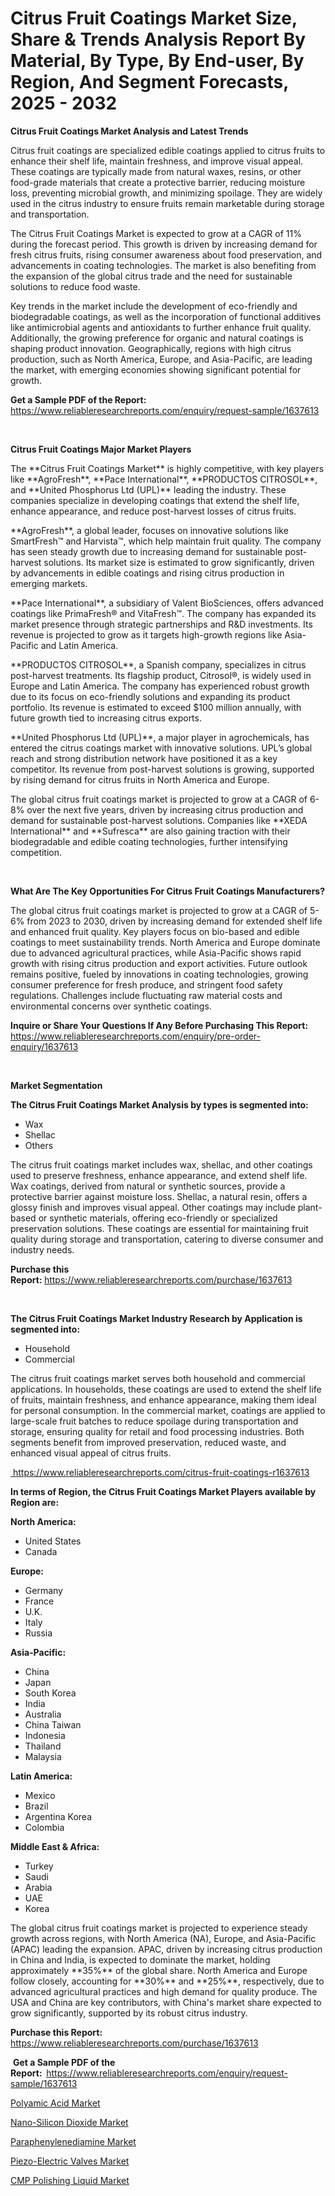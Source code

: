<p><h1>Citrus Fruit Coatings Market Size, Share & Trends Analysis Report By Material, By Type, By End-user, By Region, And Segment Forecasts, 2025 - 2032</h1></p><p><strong>Citrus Fruit Coatings Market Analysis and Latest Trends</strong></p>
<p><p>Citrus fruit coatings are specialized edible coatings applied to citrus fruits to enhance their shelf life, maintain freshness, and improve visual appeal. These coatings are typically made from natural waxes, resins, or other food-grade materials that create a protective barrier, reducing moisture loss, preventing microbial growth, and minimizing spoilage. They are widely used in the citrus industry to ensure fruits remain marketable during storage and transportation.</p><p>The Citrus Fruit Coatings Market is expected to grow at a CAGR of 11% during the forecast period. This growth is driven by increasing demand for fresh citrus fruits, rising consumer awareness about food preservation, and advancements in coating technologies. The market is also benefiting from the expansion of the global citrus trade and the need for sustainable solutions to reduce food waste.</p><p>Key trends in the market include the development of eco-friendly and biodegradable coatings, as well as the incorporation of functional additives like antimicrobial agents and antioxidants to further enhance fruit quality. Additionally, the growing preference for organic and natural coatings is shaping product innovation. Geographically, regions with high citrus production, such as North America, Europe, and Asia-Pacific, are leading the market, with emerging economies showing significant potential for growth.</p></p>
<p><strong>Get a Sample PDF of the Report:&nbsp;</strong> <a href="https://www.reliableresearchreports.com/enquiry/request-sample/1637613?utm_campaign=2040&utm_medium=2&utm_source=Github&utm_content=ia&utm_term=25012025&utm_id=citrus-fruit-coatings">https://www.reliableresearchreports.com/enquiry/request-sample/1637613</a></p>
<p>&nbsp;</p>
<p><strong>Citrus Fruit Coatings Major Market Players</strong></p>
<p><p>The **Citrus Fruit Coatings Market** is highly competitive, with key players like **AgroFresh**, **Pace International**, **PRODUCTOS CITROSOL**, and **United Phosphorus Ltd (UPL)** leading the industry. These companies specialize in developing coatings that extend the shelf life, enhance appearance, and reduce post-harvest losses of citrus fruits.</p><p>**AgroFresh**, a global leader, focuses on innovative solutions like SmartFresh™ and Harvista™, which help maintain fruit quality. The company has seen steady growth due to increasing demand for sustainable post-harvest solutions. Its market size is estimated to grow significantly, driven by advancements in edible coatings and rising citrus production in emerging markets.</p><p>**Pace International**, a subsidiary of Valent BioSciences, offers advanced coatings like PrimaFresh® and VitaFresh™. The company has expanded its market presence through strategic partnerships and R&D investments. Its revenue is projected to grow as it targets high-growth regions like Asia-Pacific and Latin America.</p><p>**PRODUCTOS CITROSOL**, a Spanish company, specializes in citrus post-harvest treatments. Its flagship product, Citrosol®, is widely used in Europe and Latin America. The company has experienced robust growth due to its focus on eco-friendly solutions and expanding its product portfolio. Its revenue is estimated to exceed $100 million annually, with future growth tied to increasing citrus exports.</p><p>**United Phosphorus Ltd (UPL)**, a major player in agrochemicals, has entered the citrus coatings market with innovative solutions. UPL’s global reach and strong distribution network have positioned it as a key competitor. Its revenue from post-harvest solutions is growing, supported by rising demand for citrus fruits in North America and Europe.</p><p>The global citrus fruit coatings market is projected to grow at a CAGR of 6-8% over the next five years, driven by increasing citrus production and demand for sustainable post-harvest solutions. Companies like **XEDA International** and **Sufresca** are also gaining traction with their biodegradable and edible coating technologies, further intensifying competition.</p></p>
<p>&nbsp;</p>
<p><strong>What Are The Key Opportunities For Citrus Fruit Coatings Manufacturers?</strong></p>
<p><p>The global citrus fruit coatings market is projected to grow at a CAGR of 5-6% from 2023 to 2030, driven by increasing demand for extended shelf life and enhanced fruit quality. Key players focus on bio-based and edible coatings to meet sustainability trends. North America and Europe dominate due to advanced agricultural practices, while Asia-Pacific shows rapid growth with rising citrus production and export activities. Future outlook remains positive, fueled by innovations in coating technologies, growing consumer preference for fresh produce, and stringent food safety regulations. Challenges include fluctuating raw material costs and environmental concerns over synthetic coatings.</p></p>
<p><strong>Inquire or Share Your Questions If Any Before Purchasing This Report:</strong> <a href="https://www.reliableresearchreports.com/enquiry/pre-order-enquiry/1637613?utm_campaign=2040&utm_medium=2&utm_source=Github&utm_content=ia&utm_term=25012025&utm_id=citrus-fruit-coatings">https://www.reliableresearchreports.com/enquiry/pre-order-enquiry/1637613</a></p>
<p>&nbsp;</p>
<p><strong>Market Segmentation</strong></p>
<p><strong>The Citrus Fruit Coatings Market Analysis by types is segmented into:</strong></p>
<p><ul><li>Wax</li><li>Shellac</li><li>Others</li></ul></p>
<p><p>The citrus fruit coatings market includes wax, shellac, and other coatings used to preserve freshness, enhance appearance, and extend shelf life. Wax coatings, derived from natural or synthetic sources, provide a protective barrier against moisture loss. Shellac, a natural resin, offers a glossy finish and improves visual appeal. Other coatings may include plant-based or synthetic materials, offering eco-friendly or specialized preservation solutions. These coatings are essential for maintaining fruit quality during storage and transportation, catering to diverse consumer and industry needs.</p></p>
<p><strong>Purchase this Report:&nbsp;</strong><a href="https://www.reliableresearchreports.com/purchase/1637613?utm_campaign=2040&utm_medium=2&utm_source=Github&utm_content=ia&utm_term=25012025&utm_id=citrus-fruit-coatings">https://www.reliableresearchreports.com/purchase/1637613</a></p>
<p>&nbsp;</p>
<p><strong>The Citrus Fruit Coatings Market Industry Research by Application is segmented into:</strong></p>
<p><ul><li>Household</li><li>Commercial</li></ul></p>
<p><p>The citrus fruit coatings market serves both household and commercial applications. In households, these coatings are used to extend the shelf life of fruits, maintain freshness, and enhance appearance, making them ideal for personal consumption. In the commercial market, coatings are applied to large-scale fruit batches to reduce spoilage during transportation and storage, ensuring quality for retail and food processing industries. Both segments benefit from improved preservation, reduced waste, and enhanced visual appeal of citrus fruits.</p></p>
<p><a href="https://www.reliableresearchreports.com/citrus-fruit-coatings-r1637613?utm_campaign=2040&utm_medium=2&utm_source=Github&utm_content=ia&utm_term=25012025&utm_id=citrus-fruit-coatings">&nbsp;https://www.reliableresearchreports.com/citrus-fruit-coatings-r1637613</a></p>
<p><strong>In terms of Region, the Citrus Fruit Coatings Market Players available by Region are:</strong></p>
<p>
    <p> <strong> North America: </strong>
        <ul>
            <li>United States</li>
            <li>Canada</li>
        </ul>
        </p> 
    <p> <strong> Europe: </strong>
        <ul>
            <li>Germany</li>
            <li>France</li>
            <li>U.K.</li>
            <li>Italy</li>
            <li>Russia</li>
        </ul>
        </p> 
    <p> <strong> Asia-Pacific: </strong>
        <ul>
            <li>China</li>
            <li>Japan</li>
            <li>South Korea</li>
            <li>India</li>
            <li>Australia</li>
            <li>China Taiwan</li>
            <li>Indonesia</li>
            <li>Thailand</li>
            <li>Malaysia</li>
        </ul>
        </p> 
    <p> <strong> Latin America: </strong>
        <ul>
            <li>Mexico</li>
            <li>Brazil</li>
            <li>Argentina Korea</li>
            <li>Colombia</li>
        </ul>
        </p> 
    <p> <strong> Middle East & Africa: </strong>
        <ul>
            <li>Turkey</li>
            <li>Saudi</li>
            <li>Arabia</li>
            <li>UAE</li>
            <li>Korea</li>
        </ul>
    </p>
    </p>
<p><p>The global citrus fruit coatings market is projected to experience steady growth across regions, with North America (NA), Europe, and Asia-Pacific (APAC) leading the expansion. APAC, driven by increasing citrus production in China and India, is expected to dominate the market, holding approximately **35%** of the global share. North America and Europe follow closely, accounting for **30%** and **25%**, respectively, due to advanced agricultural practices and high demand for quality produce. The USA and China are key contributors, with China's market share expected to grow significantly, supported by its robust citrus industry.</p></p>
<p><strong>Purchase this Report: </strong><a href="https://www.reliableresearchreports.com/purchase/1637613?utm_campaign=2040&utm_medium=2&utm_source=Github&utm_content=ia&utm_term=25012025&utm_id=citrus-fruit-coatings">https://www.reliableresearchreports.com/purchase/1637613</a></p>
<p>&nbsp;<strong>Get a Sample PDF of the Report:&nbsp;&nbsp;</strong><a href="https://www.reliableresearchreports.com/enquiry/request-sample/1637613?utm_campaign=2040&utm_medium=2&utm_source=Github&utm_content=ia&utm_term=25012025&utm_id=citrus-fruit-coatings">https://www.reliableresearchreports.com/enquiry/request-sample/1637613</a></p>
<p><strong></strong></p>
<p><p><a href="https://github.com/rahu1506/Market-Research-Report-List-6/blob/main/polyamic-acid-market.md?utm_campaign=2040&utm_medium=2&utm_source=Github&utm_content=ia&utm_term=25012025&utm_id=citrus-fruit-coatings">Polyamic Acid Market</a></p><p><a href="https://www.linkedin.com/pulse/aligning-strategies-growth-nano-silicon-dioxide-market-report-16aff?utm_campaign=2040&utm_medium=2&utm_source=Github&utm_content=ia&utm_term=25012025&utm_id=citrus-fruit-coatings">Nano-Silicon Dioxide Market</a></p><p><a href="https://www.linkedin.com/pulse/in-depth-analysis-paraphenylenediamine-market-2025-2032-8ipnf?utm_campaign=2040&utm_medium=2&utm_source=Github&utm_content=ia&utm_term=25012025&utm_id=citrus-fruit-coatings">Paraphenylenediamine Market</a></p><p><a href="https://www.linkedin.com/pulse/analyzing-piezo-electric-valves-market-2025-2032-comprehensive-57wrc?utm_campaign=2040&utm_medium=2&utm_source=Github&utm_content=ia&utm_term=25012025&utm_id=citrus-fruit-coatings">Piezo-Electric Valves Market</a></p><p><a href="https://www.linkedin.com/pulse/regional-adaptations-global-cmp-polishing-liquid-market-trends-ibugc?utm_campaign=2040&utm_medium=2&utm_source=Github&utm_content=ia&utm_term=25012025&utm_id=citrus-fruit-coatings">CMP Polishing Liquid Market</a></p></p>